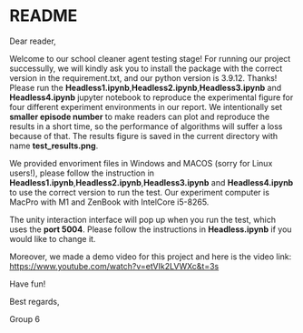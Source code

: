 # README 
Dear reader,

Welcome to our school cleaner agent testing stage! For running our project successully, we will kindly ask you to install the package with the correct version in the requirement.txt, and our python version is 3.9.12. Thanks! Please run the **Headless1.ipynb**,**Headless2.ipynb**,**Headless3.ipynb** and **Headless4.ipynb** jupyter notebook to reproduce the experimental figure for four different experiment environments in our report. We intentionally set **smaller episode number** to make readers can plot and reproduce the results in a short time, so the performance of algorithms will suffer a loss because of that. The results figure is saved in the current directory with name **test_results.png**. 

We provided envoriment files in Windows and MACOS (sorry for Linux users!), please follow the instruction in **Headless1.ipynb**,**Headless2.ipynb**,**Headless3.ipynb** and **Headless4.ipynb** to use the correct version to run the test. Our experiment computer is MacPro with M1 and ZenBook with IntelCore i5-8265.

The unity interaction interface will pop up when you run the test, which uses the **port 5004**. Please follow the instructions in **Headless.ipynb** if you would like to change it.

Moreover, we made a demo video for this project and here is the video link: https://www.youtube.com/watch?v=etVIk2LVWXc&t=3s

Have fun!

Best regards,

Group 6

